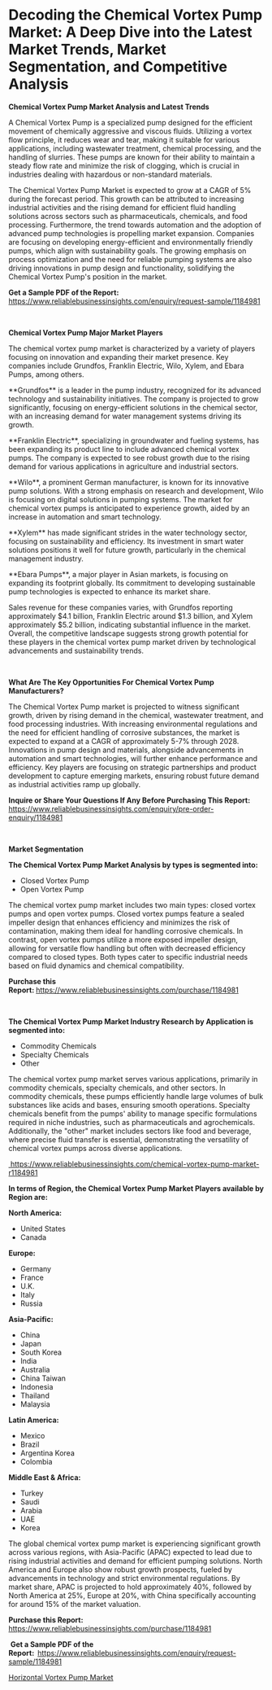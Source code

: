 <p><h1>Decoding the Chemical Vortex Pump Market: A Deep Dive into the Latest Market Trends, Market Segmentation, and Competitive Analysis</h1></p><p><strong>Chemical Vortex Pump Market Analysis and Latest Trends</strong></p>
<p><p>A Chemical Vortex Pump is a specialized pump designed for the efficient movement of chemically aggressive and viscous fluids. Utilizing a vortex flow principle, it reduces wear and tear, making it suitable for various applications, including wastewater treatment, chemical processing, and the handling of slurries. These pumps are known for their ability to maintain a steady flow rate and minimize the risk of clogging, which is crucial in industries dealing with hazardous or non-standard materials.</p><p>The Chemical Vortex Pump Market is expected to grow at a CAGR of 5% during the forecast period. This growth can be attributed to increasing industrial activities and the rising demand for efficient fluid handling solutions across sectors such as pharmaceuticals, chemicals, and food processing. Furthermore, the trend towards automation and the adoption of advanced pump technologies is propelling market expansion. Companies are focusing on developing energy-efficient and environmentally friendly pumps, which align with sustainability goals. The growing emphasis on process optimization and the need for reliable pumping systems are also driving innovations in pump design and functionality, solidifying the Chemical Vortex Pump's position in the market.</p></p>
<p><strong>Get a Sample PDF of the Report:&nbsp;</strong> <a href="https://www.reliablebusinessinsights.com/enquiry/request-sample/1184981?utm_campaign=1091&utm_medium=2&utm_source=Github&utm_content=ia&utm_term=11012025&utm_id=chemical-vortex-pump">https://www.reliablebusinessinsights.com/enquiry/request-sample/1184981</a></p>
<p>&nbsp;</p>
<p><strong>Chemical Vortex Pump Major Market Players</strong></p>
<p><p>The chemical vortex pump market is characterized by a variety of players focusing on innovation and expanding their market presence. Key companies include Grundfos, Franklin Electric, Wilo, Xylem, and Ebara Pumps, among others. </p><p>**Grundfos** is a leader in the pump industry, recognized for its advanced technology and sustainability initiatives. The company is projected to grow significantly, focusing on energy-efficient solutions in the chemical sector, with an increasing demand for water management systems driving its growth. </p><p>**Franklin Electric**, specializing in groundwater and fueling systems, has been expanding its product line to include advanced chemical vortex pumps. The company is expected to see robust growth due to the rising demand for various applications in agriculture and industrial sectors.</p><p>**Wilo**, a prominent German manufacturer, is known for its innovative pump solutions. With a strong emphasis on research and development, Wilo is focusing on digital solutions in pumping systems. The market for chemical vortex pumps is anticipated to experience growth, aided by an increase in automation and smart technology.</p><p>**Xylem** has made significant strides in the water technology sector, focusing on sustainability and efficiency. Its investment in smart water solutions positions it well for future growth, particularly in the chemical management industry.</p><p>**Ebara Pumps**, a major player in Asian markets, is focusing on expanding its footprint globally. Its commitment to developing sustainable pump technologies is expected to enhance its market share.</p><p>Sales revenue for these companies varies, with Grundfos reporting approximately $4.1 billion, Franklin Electric around $1.3 billion, and Xylem approximately $5.2 billion, indicating substantial influence in the market. Overall, the competitive landscape suggests strong growth potential for these players in the chemical vortex pump market driven by technological advancements and sustainability trends.</p></p>
<p>&nbsp;</p>
<p><strong>What Are The Key Opportunities For Chemical Vortex Pump Manufacturers?</strong></p>
<p><p>The Chemical Vortex Pump market is projected to witness significant growth, driven by rising demand in the chemical, wastewater treatment, and food processing industries. With increasing environmental regulations and the need for efficient handling of corrosive substances, the market is expected to expand at a CAGR of approximately 5-7% through 2028. Innovations in pump design and materials, alongside advancements in automation and smart technologies, will further enhance performance and efficiency. Key players are focusing on strategic partnerships and product development to capture emerging markets, ensuring robust future demand as industrial activities ramp up globally.</p></p>
<p><strong>Inquire or Share Your Questions If Any Before Purchasing This Report:</strong> <a href="https://www.reliablebusinessinsights.com/enquiry/pre-order-enquiry/1184981?utm_campaign=1091&utm_medium=2&utm_source=Github&utm_content=ia&utm_term=11012025&utm_id=chemical-vortex-pump">https://www.reliablebusinessinsights.com/enquiry/pre-order-enquiry/1184981</a></p>
<p>&nbsp;</p>
<p><strong>Market Segmentation</strong></p>
<p><strong>The Chemical Vortex Pump Market Analysis by types is segmented into:</strong></p>
<p><ul><li>Closed Vortex Pump</li><li>Open Vortex Pump</li></ul></p>
<p><p>The chemical vortex pump market includes two main types: closed vortex pumps and open vortex pumps. Closed vortex pumps feature a sealed impeller design that enhances efficiency and minimizes the risk of contamination, making them ideal for handling corrosive chemicals. In contrast, open vortex pumps utilize a more exposed impeller design, allowing for versatile flow handling but often with decreased efficiency compared to closed types. Both types cater to specific industrial needs based on fluid dynamics and chemical compatibility.</p></p>
<p><strong>Purchase this Report:&nbsp;</strong><a href="https://www.reliablebusinessinsights.com/purchase/1184981?utm_campaign=1091&utm_medium=2&utm_source=Github&utm_content=ia&utm_term=11012025&utm_id=chemical-vortex-pump">https://www.reliablebusinessinsights.com/purchase/1184981</a></p>
<p>&nbsp;</p>
<p><strong>The Chemical Vortex Pump Market Industry Research by Application is segmented into:</strong></p>
<p><ul><li>Commodity Chemicals</li><li>Specialty Chemicals</li><li>Other</li></ul></p>
<p><p>The chemical vortex pump market serves various applications, primarily in commodity chemicals, specialty chemicals, and other sectors. In commodity chemicals, these pumps efficiently handle large volumes of bulk substances like acids and bases, ensuring smooth operations. Specialty chemicals benefit from the pumps' ability to manage specific formulations required in niche industries, such as pharmaceuticals and agrochemicals. Additionally, the "other" market includes sectors like food and beverage, where precise fluid transfer is essential, demonstrating the versatility of chemical vortex pumps across diverse applications.</p></p>
<p><a href="https://www.reliablebusinessinsights.com/chemical-vortex-pump-market-r1184981?utm_campaign=1091&utm_medium=2&utm_source=Github&utm_content=ia&utm_term=11012025&utm_id=chemical-vortex-pump">&nbsp;https://www.reliablebusinessinsights.com/chemical-vortex-pump-market-r1184981</a></p>
<p><strong>In terms of Region, the Chemical Vortex Pump Market Players available by Region are:</strong></p>
<p>
    <p> <strong> North America: </strong>
        <ul>
            <li>United States</li>
            <li>Canada</li>
        </ul>
        </p> 
    <p> <strong> Europe: </strong>
        <ul>
            <li>Germany</li>
            <li>France</li>
            <li>U.K.</li>
            <li>Italy</li>
            <li>Russia</li>
        </ul>
        </p> 
    <p> <strong> Asia-Pacific: </strong>
        <ul>
            <li>China</li>
            <li>Japan</li>
            <li>South Korea</li>
            <li>India</li>
            <li>Australia</li>
            <li>China Taiwan</li>
            <li>Indonesia</li>
            <li>Thailand</li>
            <li>Malaysia</li>
        </ul>
        </p> 
    <p> <strong> Latin America: </strong>
        <ul>
            <li>Mexico</li>
            <li>Brazil</li>
            <li>Argentina Korea</li>
            <li>Colombia</li>
        </ul>
        </p> 
    <p> <strong> Middle East & Africa: </strong>
        <ul>
            <li>Turkey</li>
            <li>Saudi</li>
            <li>Arabia</li>
            <li>UAE</li>
            <li>Korea</li>
        </ul>
    </p>
    </p>
<p><p>The global chemical vortex pump market is experiencing significant growth across various regions, with Asia-Pacific (APAC) expected to lead due to rising industrial activities and demand for efficient pumping solutions. North America and Europe also show robust growth prospects, fueled by advancements in technology and strict environmental regulations. By market share, APAC is projected to hold approximately 40%, followed by North America at 25%, Europe at 20%, with China specifically accounting for around 15% of the market valuation.</p></p>
<p><strong>Purchase this Report: </strong><a href="https://www.reliablebusinessinsights.com/purchase/1184981?utm_campaign=1091&utm_medium=2&utm_source=Github&utm_content=ia&utm_term=11012025&utm_id=chemical-vortex-pump">https://www.reliablebusinessinsights.com/purchase/1184981</a></p>
<p>&nbsp;<strong>Get a Sample PDF of the Report:&nbsp;&nbsp;</strong><a href="https://www.reliablebusinessinsights.com/enquiry/request-sample/1184981?utm_campaign=1091&utm_medium=2&utm_source=Github&utm_content=ia&utm_term=11012025&utm_id=chemical-vortex-pump">https://www.reliablebusinessinsights.com/enquiry/request-sample/1184981</a></p>
<p><strong></strong></p>
<p><p><a href="https://github.com/raffadongraffadong/Market-Research-Report-List-1/blob/main/horizontal-vortex-pump-market.md?utm_campaign=1091&utm_medium=2&utm_source=Github&utm_content=ia&utm_term=11012025&utm_id=chemical-vortex-pump">Horizontal Vortex Pump Market</a></p></p>